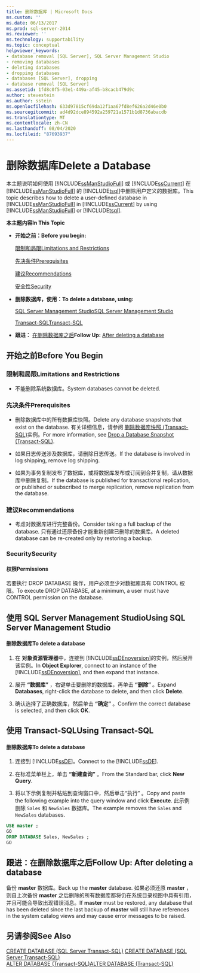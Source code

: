 ```yaml
---
title: 删除数据库 | Microsoft Docs
ms.custom: ''
ms.date: 06/13/2017
ms.prod: sql-server-2014
ms.reviewer: ''
ms.technology: supportability
ms.topic: conceptual
helpviewer_keywords:
- database removal [SQL Server], SQL Server Management Studio
- removing databases
- deleting databases
- dropping databases
- databases [SQL Server], dropping
- database removal [SQL Server]
ms.assetid: 1fd8c0f5-03e1-449a-af45-b8cacb479d9c
author: stevestein
ms.author: sstein
ms.openlocfilehash: 633d97815cf69da12f1aa67fd8ef626a2d46e0b0
ms.sourcegitcommit: ad4d92dce894592a259721a1571b1d8736abacdb
ms.translationtype: MT
ms.contentlocale: zh-CN
ms.lasthandoff: 08/04/2020
ms.locfileid: "87693937"
---
```

# <a name="delete-a-database"></a><span data-ttu-id="ac7a7-102">删除数据库</span><span class="sxs-lookup"><span data-stu-id="ac7a7-102">Delete a Database</span></span>
  <span data-ttu-id="ac7a7-103">本主题说明如何使用 [!INCLUDE[ssManStudioFull](../../includes/ssmanstudiofull-md.md)] 或 [!INCLUDE[ssCurrent](../../includes/sscurrent-md.md)] 在 [!INCLUDE[ssManStudioFull](../../includes/ssmanstudiofull-md.md)] 的 [!INCLUDE[tsql](../../includes/tsql-md.md)]中删除用户定义的数据库。</span><span class="sxs-lookup"><span data-stu-id="ac7a7-103">This topic describes how to delete a user-defined database in [!INCLUDE[ssManStudioFull](../../includes/ssmanstudiofull-md.md)] in [!INCLUDE[ssCurrent](../../includes/sscurrent-md.md)] by using [!INCLUDE[ssManStudioFull](../../includes/ssmanstudiofull-md.md)] or [!INCLUDE[tsql](../../includes/tsql-md.md)].</span></span>  
  
 <span data-ttu-id="ac7a7-104">**本主题内容**</span><span class="sxs-lookup"><span data-stu-id="ac7a7-104">**In This Topic**</span></span>  
  
-   <span data-ttu-id="ac7a7-105">**开始之前：**</span><span class="sxs-lookup"><span data-stu-id="ac7a7-105">**Before you begin:**</span></span>  
  
     [<span data-ttu-id="ac7a7-106">限制和局限</span><span class="sxs-lookup"><span data-stu-id="ac7a7-106">Limitations and Restrictions</span></span>](#Restrictions)  
  
     [<span data-ttu-id="ac7a7-107">先决条件</span><span class="sxs-lookup"><span data-stu-id="ac7a7-107">Prerequisites</span></span>](#Prerequisites)  
  
     [<span data-ttu-id="ac7a7-108">建议</span><span class="sxs-lookup"><span data-stu-id="ac7a7-108">Recommendations</span></span>](#Recommendations)  
  
     [<span data-ttu-id="ac7a7-109">安全性</span><span class="sxs-lookup"><span data-stu-id="ac7a7-109">Security</span></span>](#Security)  
  
-   <span data-ttu-id="ac7a7-110">**删除数据库，使用：**</span><span class="sxs-lookup"><span data-stu-id="ac7a7-110">**To delete a database, using:**</span></span>  
  
     [<span data-ttu-id="ac7a7-111">SQL Server Management Studio</span><span class="sxs-lookup"><span data-stu-id="ac7a7-111">SQL Server Management Studio</span></span>](#SSMSProcedure)  
  
     [<span data-ttu-id="ac7a7-112">Transact-SQL</span><span class="sxs-lookup"><span data-stu-id="ac7a7-112">Transact-SQL</span></span>](#TsqlProcedure)  
  
-   <span data-ttu-id="ac7a7-113">**跟进：** [在删除数据库之后](#FollowUp)</span><span class="sxs-lookup"><span data-stu-id="ac7a7-113">**Follow Up:**  [After deleting a database](#FollowUp)</span></span>  
  
##  <a name="before-you-begin"></a><a name="BeforeYouBegin"></a> <span data-ttu-id="ac7a7-114">开始之前</span><span class="sxs-lookup"><span data-stu-id="ac7a7-114">Before You Begin</span></span>  
  
###  <a name="limitations-and-restrictions"></a><a name="Restrictions"></a> <span data-ttu-id="ac7a7-115">限制和局限</span><span class="sxs-lookup"><span data-stu-id="ac7a7-115">Limitations and Restrictions</span></span>  
  
-   <span data-ttu-id="ac7a7-116">不能删除系统数据库。</span><span class="sxs-lookup"><span data-stu-id="ac7a7-116">System databases cannot be deleted.</span></span>  
  
###  <a name="prerequisites"></a><a name="Prerequisites"></a><span data-ttu-id="ac7a7-117">先决条件</span><span class="sxs-lookup"><span data-stu-id="ac7a7-117">Prerequisites</span></span>  
  
-   <span data-ttu-id="ac7a7-118">删除数据库中的所有数据库快照。</span><span class="sxs-lookup"><span data-stu-id="ac7a7-118">Delete any database snapshots that exist on the database.</span></span> <span data-ttu-id="ac7a7-119">有关详细信息，请参阅 [删除数据库快照 (Transact-SQL)](drop-a-database-snapshot-transact-sql.md)实例。</span><span class="sxs-lookup"><span data-stu-id="ac7a7-119">For more information, see [Drop a Database Snapshot &#40;Transact-SQL&#41;](drop-a-database-snapshot-transact-sql.md).</span></span>  
  
-   <span data-ttu-id="ac7a7-120">如果日志传送涉及数据库，请删除日志传送。</span><span class="sxs-lookup"><span data-stu-id="ac7a7-120">If the database is involved in log shipping, remove log shipping.</span></span>  
  
-   <span data-ttu-id="ac7a7-121">如果为事务复制发布了数据库，或将数据库发布或订阅到合并复制，请从数据库中删除复制。</span><span class="sxs-lookup"><span data-stu-id="ac7a7-121">If the database is published for transactional replication, or published or subscribed to merge replication, remove replication from the database.</span></span>  
  
###  <a name="recommendations"></a><a name="Recommendations"></a> <span data-ttu-id="ac7a7-122">建议</span><span class="sxs-lookup"><span data-stu-id="ac7a7-122">Recommendations</span></span>  
  
-   <span data-ttu-id="ac7a7-123">考虑对数据库进行完整备份。</span><span class="sxs-lookup"><span data-stu-id="ac7a7-123">Consider taking a full backup of the database.</span></span> <span data-ttu-id="ac7a7-124">只有通过还原备份才能重新创建已删除的数据库。</span><span class="sxs-lookup"><span data-stu-id="ac7a7-124">A deleted database can be re-created only by restoring a backup.</span></span>  
  
###  <a name="security"></a><a name="Security"></a> <span data-ttu-id="ac7a7-125">Security</span><span class="sxs-lookup"><span data-stu-id="ac7a7-125">Security</span></span>  
  
####  <a name="permissions"></a><a name="Permissions"></a> <span data-ttu-id="ac7a7-126">权限</span><span class="sxs-lookup"><span data-stu-id="ac7a7-126">Permissions</span></span>  
 <span data-ttu-id="ac7a7-127">若要执行 DROP DATABASE 操作，用户必须至少对数据库具有 CONTROL 权限。</span><span class="sxs-lookup"><span data-stu-id="ac7a7-127">To execute DROP DATABASE, at a minimum, a user must have CONTROL permission on the database.</span></span>  
  
##  <a name="using-sql-server-management-studio"></a><a name="SSMSProcedure"></a> <span data-ttu-id="ac7a7-128">使用 SQL Server Management Studio</span><span class="sxs-lookup"><span data-stu-id="ac7a7-128">Using SQL Server Management Studio</span></span>  
  
#### <a name="to-delete-a-database"></a><span data-ttu-id="ac7a7-129">删除数据库</span><span class="sxs-lookup"><span data-stu-id="ac7a7-129">To delete a database</span></span>  
  
1.  <span data-ttu-id="ac7a7-130">在 **对象资源管理器**中，连接到 [!INCLUDE[ssDEnoversion](../../includes/ssdenoversion-md.md)]的实例，然后展开该实例。</span><span class="sxs-lookup"><span data-stu-id="ac7a7-130">In **Object Explorer**, connect to an instance of the [!INCLUDE[ssDEnoversion](../../includes/ssdenoversion-md.md)], and then expand that instance.</span></span>  
  
2.  <span data-ttu-id="ac7a7-131">展开 **“数据库”** ，右键单击要删除的数据库，再单击 **“删除”** 。</span><span class="sxs-lookup"><span data-stu-id="ac7a7-131">Expand **Databases**, right-click the database to delete, and then click **Delete**.</span></span>  
  
3.  <span data-ttu-id="ac7a7-132">确认选择了正确数据库，然后单击 **“确定”** 。</span><span class="sxs-lookup"><span data-stu-id="ac7a7-132">Confirm the correct database is selected, and then click **OK**.</span></span>  
  
##  <a name="using-transact-sql"></a><a name="TsqlProcedure"></a> <span data-ttu-id="ac7a7-133">使用 Transact-SQL</span><span class="sxs-lookup"><span data-stu-id="ac7a7-133">Using Transact-SQL</span></span>  
  
#### <a name="to-delete-a-database"></a><span data-ttu-id="ac7a7-134">删除数据库</span><span class="sxs-lookup"><span data-stu-id="ac7a7-134">To delete a database</span></span>  
  
1.  <span data-ttu-id="ac7a7-135">连接到 [!INCLUDE[ssDE](../../includes/ssde-md.md)]。</span><span class="sxs-lookup"><span data-stu-id="ac7a7-135">Connect to the [!INCLUDE[ssDE](../../includes/ssde-md.md)].</span></span>  
  
2.  <span data-ttu-id="ac7a7-136">在标准菜单栏上，单击 **“新建查询”** 。</span><span class="sxs-lookup"><span data-stu-id="ac7a7-136">From the Standard bar, click **New Query**.</span></span>  
  
3.  <span data-ttu-id="ac7a7-137">将以下示例复制并粘贴到查询窗口中，然后单击“执行” 。</span><span class="sxs-lookup"><span data-stu-id="ac7a7-137">Copy and paste the following example into the query window and click **Execute**.</span></span> <span data-ttu-id="ac7a7-138">此示例删除 `Sales` 和 `NewSales` 数据库。</span><span class="sxs-lookup"><span data-stu-id="ac7a7-138">The example removes the `Sales` and `NewSales` databases.</span></span>  
  
```sql  
USE master ;  
GO  
DROP DATABASE Sales, NewSales ;  
GO  
```  
  
##  <a name="follow-up-after-deleting-a-database"></a><a name="FollowUp"></a> <span data-ttu-id="ac7a7-139">跟进：在删除数据库之后</span><span class="sxs-lookup"><span data-stu-id="ac7a7-139">Follow Up: After deleting a database</span></span>  
 <span data-ttu-id="ac7a7-140">备份 **master** 数据库。</span><span class="sxs-lookup"><span data-stu-id="ac7a7-140">Back up the **master** database.</span></span> <span data-ttu-id="ac7a7-141">如果必须还原 **master** ，则自上次备份 **master** 之后删除的所有数据库都将仍在系统目录视图中具有引用，并且可能会导致出现错误消息。</span><span class="sxs-lookup"><span data-stu-id="ac7a7-141">If **master** must be restored, any database that has been deleted since the last backup of **master** will still have references in the system catalog views and may cause error messages to be raised.</span></span>  
  
## <a name="see-also"></a><span data-ttu-id="ac7a7-142">另请参阅</span><span class="sxs-lookup"><span data-stu-id="ac7a7-142">See Also</span></span>  
 <span data-ttu-id="ac7a7-143">[CREATE DATABASE (SQL Server Transact-SQL)](/sql/t-sql/statements/create-database-sql-server-transact-sql) </span><span class="sxs-lookup"><span data-stu-id="ac7a7-143">[CREATE DATABASE &#40;SQL Server Transact-SQL&#41;](/sql/t-sql/statements/create-database-sql-server-transact-sql) </span></span>  
 [<span data-ttu-id="ac7a7-144">ALTER DATABASE (Transact-SQL)</span><span class="sxs-lookup"><span data-stu-id="ac7a7-144">ALTER DATABASE &#40;Transact-SQL&#41;</span></span>](/sql/t-sql/statements/alter-database-transact-sql)  
  
  
